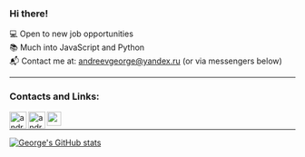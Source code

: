 ### Hi there!

💻 Open to new job opportunities<br>
📚 Much into JavaScript and Python<br>
📬 Contact me at: andreevgeorge@yandex.ru (or via messengers below)

---

### Contacts and Links:

[<img align="left" alt="andreevgeorge | Telegram" width="30px" src="https://img.icons8.com/fluency/48/000000/telegram-app.png" />][telegram]
[<img align="left" alt="andreevgeorge | WhatsApp" width="30px" src="https://img.icons8.com/color/48/000000/whatsapp.png" />][whatsapp]
[<img align="left" alt="andreevgeorge | Leetcode" width="25px" src="https://cdn.iconscout.com/icon/free/png-256/leetcode-3521542-2944960.png" />][leetcode]

<br>

---
[![George's GitHub stats](https://github-readme-stats.vercel.app/api?username=andreevgeorge&theme=graywhite)](https://github.com/andreevgeorge/)

[telegram]: https://t.me/georgyandreev
[whatsapp]: https://wa.me/79154571727
[leetcode]: https://leetcode.com/andreevgeorge/


